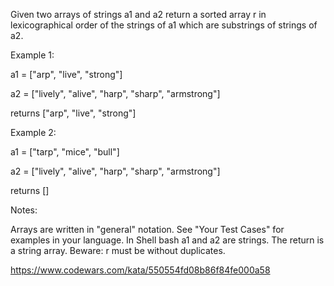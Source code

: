 Given two arrays of strings a1 and a2 return a sorted array r
in lexicographical order of the strings of a1 which are substrings of strings of a2.

Example 1:

a1 = ["arp", "live", "strong"]

a2 = ["lively", "alive", "harp", "sharp", "armstrong"]

returns ["arp", "live", "strong"]

Example 2:

a1 = ["tarp", "mice", "bull"]

a2 = ["lively", "alive", "harp", "sharp", "armstrong"]

returns []

Notes:

Arrays are written in "general" notation. See "Your Test Cases" for examples in your language.
In Shell bash a1 and a2 are strings. The return is a string array.
Beware: r must be without duplicates.

https://www.codewars.com/kata/550554fd08b86f84fe000a58
